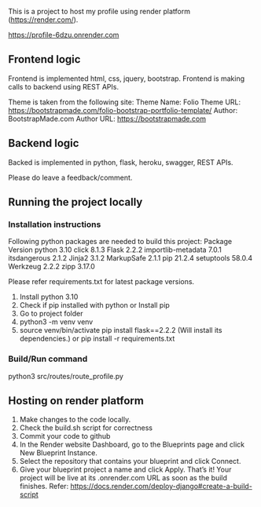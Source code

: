 This is a project to host my profile using render platform (https://render.com/). 

https://profile-6dzu.onrender.com

## Frontend logic
Frontend is implemented html, css, jquery, bootstrap.
Frontend is making calls to backend using REST APIs.

Theme is taken from the following site:
Theme Name: Folio
Theme URL: https://bootstrapmade.com/folio-bootstrap-portfolio-template/
Author: BootstrapMade.com
Author URL: https://bootstrapmade.com


## Backend logic
Backed is implemented in python, flask, heroku, swagger, REST APIs.

Please do leave a feedback/comment.

## Running the project locally
### Installation instructions
Following python packages are needed to build this project:
Package            Version
python             3.10
click              8.1.3
Flask              2.2.2
importlib-metadata 7.0.1
itsdangerous       2.1.2
Jinja2             3.1.2
MarkupSafe         2.1.1
pip                21.2.4
setuptools         58.0.4
Werkzeug           2.2.2
zipp               3.17.0

Please refer requirements.txt for latest package versions.

1. Install python 3.10
2. Check if pip installed with python or Install pip
3. Go to project folder
4. python3 -m venv venv
5. source venv/bin/activate
pip install flask==2.2.2 (Will install its dependencies.)
or
pip install -r requirements.txt

### Build/Run command
python3 src/routes/route_profile.py

## Hosting on render platform
1. Make changes to the code locally.
2. Check the build.sh script for correctness
3. Commit your code to github
4. In the Render website Dashboard, go to the Blueprints page and click New Blueprint Instance.
5. Select the repository that contains your blueprint and click Connect.
6. Give your blueprint project a name and click Apply.
That’s it! Your project will be live at its .onrender.com URL as soon as the build finishes.
Refer: https://docs.render.com/deploy-django#create-a-build-script

